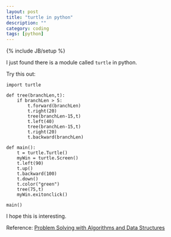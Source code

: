 ```yaml
---
layout: post
title: "turtle in python"
description: ""
category: coding
tags: [python]
---
```

{% include JB/setup %}

I just found there is a module called ``turtle`` in python.

Try this out:

	import turtle

	def tree(branchLen,t):
	    if branchLen > 5:
	        t.forward(branchLen)
	        t.right(20)
	        tree(branchLen-15,t)
	        t.left(40)
	        tree(branchLen-15,t)
	        t.right(20)
	        t.backward(branchLen)

	def main():
	    t = turtle.Turtle()
	    myWin = turtle.Screen()
	    t.left(90)
	    t.up()
	    t.backward(100)
	    t.down()
	    t.color("green")
	    tree(75,t)
	    myWin.exitonclick()

	main()

I hope this is interesting.

Reference: [Problem Solving with Algorithms and Data Structures](http://interactivepython.org/runestone/static/pythonds/Recursion/pythondsintro-VisualizingRecursion.html)